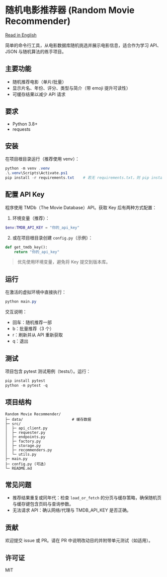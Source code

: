 # 随机电影推荐器 (Random Movie Recommender)

[Read in English](./README.md)

简单的命令行工具，从电影数据库随机挑选并展示电影信息，适合作为学习 API、JSON 与随机算法的练手项目。

## 主要功能
- 随机推荐电影（单片/批量）
- 显示片名、年份、评分、类型与简介（带 emoji 提升可读性）
- 可缓存结果以减少 API 请求

## 要求
- Python 3.8+
- requests

## 安装
在项目根目录运行（推荐使用 venv）：
```powershell
python -m venv .venv
.\.venv\Scripts\Activate.ps1
pip install -r requirements.txt    # 若无 requirements.txt，则 pip install requests
```

## 配置 API Key
程序使用 TMDb（The Movie Database）API。获取 Key 后有两种方式配置：

1. 环境变量（推荐）：
```powershell
$env:TMDB_API_KEY = "你的_api_key"
```

2. 或在项目根目录创建 `config.py`（示例）：
```python
def get_tmdb_key():
    return "你的_api_key"
```

> 优先使用环境变量，避免将 Key 提交到版本库。

## 运行
在激活的虚拟环境中直接执行：
```powershell
python main.py
```
交互说明：
- 回车：随机推荐一部
- b：批量推荐（3 个）
- r：刷新并从 API 重新获取
- q：退出

## 测试
项目包含 pytest 测试用例（tests/）。运行：
```powershell
pip install pytest
python -m pytest -q
```

## 项目结构
```
Random Movie Recommender/
├─ data/                      # 缓存数据
├─ src/
│  ├─ api_client.py
│  ├─ requester.py
│  ├─ endpoints.py
│  ├─ factory.py
│  ├─ storage.py
│  ├─ recommenders.py
│  └─ utils.py
├─ main.py
├─ config.py (可选)
└─ README.md
```

## 常见问题
- 推荐结果重复或同年代：检查 `load_or_fetch` 的分页与缓存策略，确保随机页与缓存键包含页码与查询参数。
- 无法请求 API：确认网络/代理与 TMDB_API_KEY 是否正确。

## 贡献
欢迎提交 issue 或 PR。请在 PR 中说明改动目的并附带单元测试（如适用）。

## 许可证
MIT
